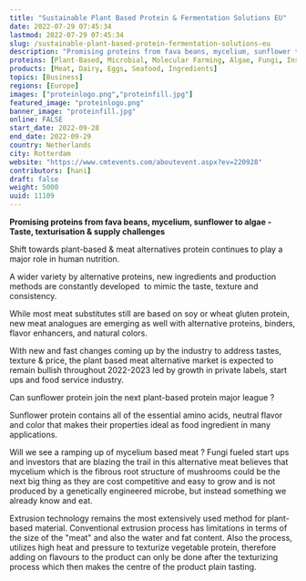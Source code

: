 ```yaml
---
title: "Sustainable Plant Based Protein & Fermentation Solutions EU"
date: 2022-07-29 07:45:34
lastmod: 2022-07-29 07:45:34
slug: /sustainable-plant-based-protein-fermentation-solutions-eu
description: "Promising proteins from fava beans, mycelium, sunflower to algae - Taste, texturisation & supply challengesShift towards plant-based & meat alternatives protein continues to play a major role in human nutrition. A wider variety by alternative proteins, new ingredients and production methods are constantly developed  to mimic the taste, texture and consistency.     "
proteins: [Plant-Based, Microbial, Molecular Farming, Algae, Fungi, Insect, Animal]
products: [Meat, Dairy, Eggs, Seafood, Ingredients]
topics: [Business]
regions: [Europe]
images: ["proteinlogo.png","proteinfill.jpg"]
featured_image: "proteinlogo.png"
banner_image: "proteinfill.jpg"
online: FALSE
start_date: 2022-09-28
end_date: 2022-09-29
country: Netherlands
city: Rotterdam
website: "https://www.cmtevents.com/aboutevent.aspx?ev=220928"
contributors: [hani]
draft: false
weight: 5000
uuid: 11109
---
```

**Promising proteins from fava beans, mycelium, sunflower to algae -
Taste, texturisation & supply challenges**

Shift towards plant-based & meat alternatives protein continues to play
a major role in human nutrition. 

A wider variety by alternative proteins, new ingredients and production
methods are constantly developed  to mimic the taste, texture and
consistency.     

While most meat substitutes still are based on soy or wheat gluten
protein, new meat analogues are emerging as well with alternative
proteins, binders, flavor enhancers, and natural colors.

With new and fast changes coming up by the industry to address tastes,
texture & price, the plant based meat alternative market is expected to
remain bullish throughout 2022-2023 led by growth in private labels,
start ups and food service industry.

Can sunflower protein join the next plant-based protein major league ?

Sunflower protein contains all of the essential amino acids, neutral
flavor and color that makes their properties ideal as food ingredient in
many applications.

Will we see a ramping up of mycelium based meat ? Fungi fueled start ups
and investors that are blazing the trail in this alternative meat
believes that mycelium which is the fibrous root structure of mushrooms
could be the next big thing as they are cost competitive and easy to
grow and is not produced by a genetically engineered microbe, but
instead something we already know and eat.

Extrusion technology remains the most extensively used method for
plant-based material. Conventional extrusion process has limitations in
terms of the size of the "meat" and also the water and fat content. Also
the process, utilizes high heat and pressure to texturize vegetable
protein, therefore adding on flavours to the product can only be done
after the texturizing process which then makes the centre of the product
plain tasting.
